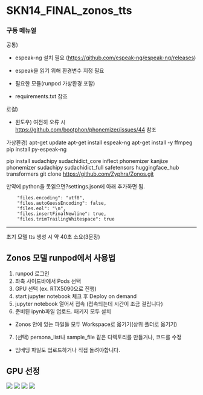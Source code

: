 # SKN14_FINAL_zonos_tts




### 구동 메뉴얼

공통)
- espeak-ng 설치 필요 (https://github.com/espeak-ng/espeak-ng/releases)
- espeak을 읽기 위해 환경변수 지정 필요

- 필요한 모듈(runpod 가상환경 포함)
- requirements.txt 참조



로컬)
- 윈도우) 여전히 오류 시 https://github.com/bootphon/phonemizer/issues/44 참조





가상환경)
apt-get update
apt-get install espeak-ng
apt-get install -y ffmpeg
pip install py-espeak-ng

pip install sudachipy sudachidict_core inflect phonemizer kanjize phonemizer sudachipy sudachidict_full safetensors huggingface_hub transformers
git clone https://github.com/Zyphra/Zonos.git


만약에 python을 못읽으면?settings.json에 아래 추가하면 됨.
```
    "files.encoding": "utf8",
    "files.autoGuessEncoding": false,
    "files.eol": "\n",
    "files.insertFinalNewline": true,
    "files.trimTrailingWhitespace": true
```





---
초기 모델 tts 생성 시 약 40초 소요(3문장)



## Zonos 모델 runpod에서 사용법

1. runpod 로그인
2. 좌측 사이드바에서 Pods 선택
3. GPU 선택 (ex. RTX5090으로 진행)
4. start jupyter notebook 체크 후 Deploy on demand
5. jupyter notebook 열어서 접속 (접속되는데 시간이 조금 걸립니다)
6. 준비된 ipynb파일 업로드. 패키지 모두 설치
- Zonos 안에 있는 파일들 모두 Workspace로 옮기기(상위 폴더로 옮기기)
7. (선택) persona_list나 sample_file 같은 디렉토리를 만들거나, 코드를 수정
- 임베딩 파일도 업로드하거나 직접 돌려야합니다.



## GPU 선정

<img src="https://drive.google.com/file/d/1TZDYW6G5ipi7H7U80nH50SxQoJEcgoTg/view?usp=sharing">
<img src="https://drive.google.com/file/d/120flL29tnsgaRc7Wd_iFHe1Fq1Bjbp9I/view?usp=sharing">
<img src="https://drive.google.com/file/d/1rARAdEPiwdjzbMJ_-1EGpFvci0PF3dHy/view?usp=sharing">
<img src="https://drive.google.com/file/d/1POegAnH-AqIZZ11ghkmigpj4S7jrC6rZ/view?usp=sharing">
